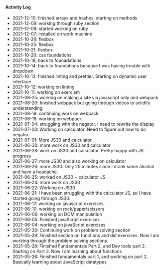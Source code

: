 #### Activity Log

- 2021-12-10: finished arrays and hashes, starting on methods
- 2021-12-09: working through ruby section
- 2021-12-08: started working on ruby
- 2021-12-07: installed on work machine
- 2021-10-26: flexbox
- 2021-10-25: flexbox
- 2021-10-21: flexbox
- 2021-10-20: css foundations
- 2021-10-18; back to founadations
- 2021-10-14: back to foundations because I was having trouble with dropdown
- 2021-10-13: finished linting and prettier.  Starting on dynamic user interface
- 2021-10-12: working on linting
- 2021-10-11: working on exercism
- 2021-08-25: working on making a site via javascript only and webpack
- 2021-08-20: finished webpack but going through videos to solidify understanding
- 2021-08-19: continuing work on webpack
- 2021-08-18: working on webpack
- 2021-07-04: struggling with the negator.  I need to rewrite the display
- 2021-07-03: Working on calculator.  Need to figure out how to do negator.
- 2021-07-01: More JS30 and calculator
- 2021-06-30: more work on JS30 and calculator
- 2021-06-28: work on JS30 and calculator.  Pretty happy with JS progress
- 2021-06-27: more JS30 and also working on calculator
- 2021-06-26: more JS30.  Only 25 minutes since I drank some alcohol and have a headache.
- 2021-06-25: worked on JS30 + calculator JS
- 2021-06-24: more work on JS30
- 2021-06-22: Working on JS30
- 2021-06-21: I have been struggling with the calculator JS, so I have started going through JS30.
- 2021-06-17: working on javascript exercises
- 2021-06-10: working on rock/paper/scissors
- 2021-06-06: working on DOM manipulation
- 2021-06-05: Finished javaScript exercises
- 2021-06-04: working on javaScript exercises
- 2021-05-30: Continuing work on problem solving section
- 2021-05-29: Finished section on functions and did exercises.  Now I am working through the problem solving sections.
- 2021-05-28: Finished Fundamentals Part 2, and Dev tools part 2.  Starting on Part 3.  Now I am learning about functions
- 2021-05-26: Finished fundamentals part 1, and working on part 2.  Basically learning about JavaScript datatypes